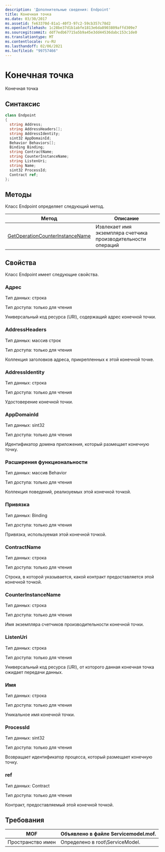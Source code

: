 ```yaml
---
description: 'Дополнительные сведения: Endpoint'
title: Конечная точка
ms.date: 03/30/2017
ms.assetid: fe63370d-81a1-40f3-97c2-59cb357c78d2
ms.openlocfilehash: 1c28be37d1b1abfe1813e6da8903809affd309e7
ms.sourcegitcommit: ddf7edb67715a5b9a45e3dd44536dabc153c1de0
ms.translationtype: MT
ms.contentlocale: ru-RU
ms.lasthandoff: 02/06/2021
ms.locfileid: "99757466"
---
```

# <a name="endpoint"></a>Конечная точка

Конечная точка  
  
## <a name="syntax"></a>Синтаксис  
  
```csharp
class Endpoint  
{  
  string Address;  
  string AddressHeaders[];  
  string AddressIdentity;  
  sint32 AppDomainId;  
  Behavior Behaviors[];  
  Binding Binding;  
  string ContractName;  
  string CounterInstanceName;  
  string ListenUri;  
  string Name;  
  sint32 ProcessId;  
  Contract ref;  
};  
```  
  
## <a name="methods"></a>Методы  

 Класс Endpoint определяет следующий метод.  
  
|Метод|Описание|  
|------------|-----------------|  
|[GetOperationCounterInstanceName](getoperationcounterinstancename.md)|Извлекает имя экземпляра счетчика производительности операций|  
  
## <a name="properties"></a>Свойства  

 Класс Endpoint имеет следующие свойства.  
  
### <a name="address"></a>Адрес  

 Тип данных: строка  
  
 Тип доступа: только для чтения  
  
 Универсальный код ресурса (URI), содержащий адрес конечной точки.  
  
### <a name="addressheaders"></a>AddressHeaders  

 Тип данных: массив строк  
  
 Тип доступа: только для чтения  
  
 Коллекция заголовков адреса, прикрепленных к этой конечной точке.  
  
### <a name="addressidentity"></a>AddressIdentity  

 Тип данных: строка  
  
 Тип доступа: только для чтения  
  
 Удостоверение конечной точки.  
  
### <a name="appdomainid"></a>AppDomainId  

 Тип данных: sint32  
  
 Тип доступа: только для чтения  
  
 Идентификатор домена приложения, который размещает конечную точку.  
  
### <a name="behaviors"></a>Расширения функциональности  

 Тип данных: массив Behavior  
  
 Тип доступа: только для чтения  
  
 Коллекция поведений, реализуемых этой конечной точкой.  
  
### <a name="binding"></a>Привязка  

 Тип данных: Binding  
  
 Тип доступа: только для чтения  
  
 Привязка, используемая этой конечной точкой.  
  
### <a name="contractname"></a>ContractName  

 Тип данных: строка  
  
 Тип доступа: только для чтения  
  
 Строка, в которой указывается, какой контракт предоставляется этой конечной точкой.  
  
### <a name="counterinstancename"></a>CounterInstanceName  

 Тип данных: строка  
  
 Тип доступа: только для чтения  
  
 Имя экземпляра счетчиков производительности конечной точки.  
  
### <a name="listenuri"></a>ListenUri  

 Тип данных: строка  
  
 Тип доступа: только для чтения  
  
 Универсальный код ресурса (URI), от которого данная конечная точка ожидает передачи данных.  
  
### <a name="name"></a>Имя  

 Тип данных: строка  
  
 Тип доступа: только для чтения  
  
 Уникальное имя конечной точки.  
  
### <a name="processid"></a>ProcessId  

 Тип данных: sint32  
  
 Тип доступа: только для чтения  
  
 Возвращает идентификатор процесса, который размещает конечную точку.  
  
### <a name="ref"></a>ref  

 Тип данных: Contract  
  
 Тип доступа: только для чтения  
  
 Контракт, предоставляемый этой конечной точкой.  
  
## <a name="requirements"></a>Требования  
  
|MOF|Объявлено в файле Servicemodel.mof.|  
|---------|-----------------------------------|  
|Пространство имен|Определено в root\ServiceModel.|
